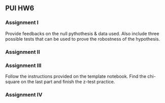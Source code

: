 ## PUI HW6

### Assignment I

Provide feedbacks on the null pythothesis & data used. Also include three possible tests that can be used to prove the robostness of the hypothesis.

### Assignment II



### Assignment III

Follow the instructions provided on the template notebook. Find the chi-square on the last part and finish the z-test practice.

### Assignment IV

